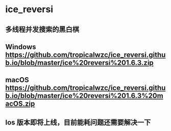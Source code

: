 # ice_reversi 
## 多线程并发搜索的黑白棋

## Windows <https://github.com/tropicalwzc/ice_reversi.github.io/blob/master/ice%20reversi%201.6.3.zip>
## macOS <https://github.com/tropicalwzc/ice_reversi.github.io/blob/master/ice%20reversi%201.6.3%20macOS.zip>
## Ios 版本即将上线，目前能耗问题还需要解决一下

